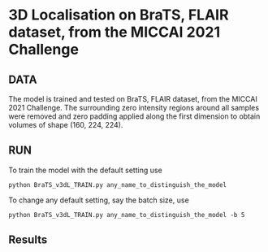 # 3D Localisation on BraTS, FLAIR dataset, from the MICCAI 2021 Challenge
## DATA
 The model is trained and tested on BraTS, FLAIR dataset, from the MICCAI 2021 Challenge. The surrounding zero intensity regions around all samples were removed and zero padding applied along the first dimension to obtain volumes of shape (160, 224, 224).

## RUN
To train the model with the default setting use 

```python BraTS_v3dL_TRAIN.py any_name_to_distinguish_the_model ```

To change any default setting, say the batch size, use

```python BraTS_v3dL_TRAIN.py any_name_to_distinguish_the_model -b 5 ```

## Results



